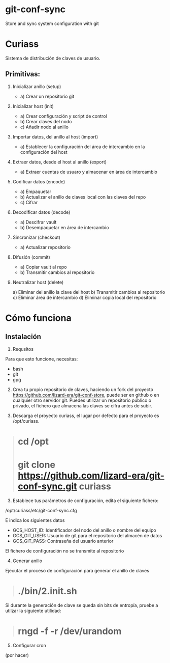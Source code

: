 # git-conf-sync
Store and sync system configuration with git

# Curiass

Sistema de distribución de claves de usuario. 

## Primitivas:

1. Inicializar anillo (setup)

	* a) Crear un repositorio git

2. Inicializar host (init)

	* a) Crear configuración y script de control
	* b) Crear claves del nodo
	* c) Añadir nodo al anillo

3. Importar datos, del anillo al host (import)

	* a) Establecer la configuración del área de intercambio en la configuración del host

4. Extraer datos, desde el host al anillo (export)

	* a) Extraer cuentas de usuaro y almacenar en área de intercambio

5. Codificar datos (encode)

	* a) Empaquetar
	* b) Actualizar el anillo de claves local con las claves del repo
	* c) Cifrar

6. Decodificar datos (decode)

	* a) Descifrar vault
	* b) Desempaquetar en área de intercambio

7. Sincronizar (checkout)

	* a) Actualizar repositorio 

8. Difusión (commit)

	* a) Copiar vault al repo
	* b) Transmitir cambios al repositorio

9. Neutralizar host (delete)

	a) Eliminar del anillo la clave del host
	b) Transmitir cambios al repositorio
	c) Eliminar área de intercambio
	d) Eliminar copia local del repositorio

# Cómo funciona


## Instalación

1. Requsitos

Para que esto funcione, necesitas:

  * bash
  * git
  * gpg

2. Crea tu propio repositorio de claves, haciendo un fork del proyecto
https://github.com/lizard-era/git-conf-store, puede ser en github o en
cualquier otro servidor git. Puedes utilizar un repositorio público o
privado, el fichero que almacena las claves se cifra antes de subir.

3. Descarga el proyecto curiass, el lugar por defecto para el proyecto
es /opt/curiass.

>  # cd /opt
>  # git clone https://github.com/lizard-era/git-conf-sync.git curiass

3. Establece tus parámetros de configuración, edita el siguiente fichero:

  /opt/curiass/etc/git-conf-sync.cfg

E indica los siguientes datos

  * GCS_HOST_ID: Identificador del nodo del anillo o nombre del equipo
  * GCS_GIT_USER: Usuario de git para el repositorio del almacén de datos
  * GCS_GIT_PASS: Contraseña del usuario anterior

El fichero de configuración no se transmite al repositorio

4. Generar anillo

Ejecutar el proceso de configuración para generar el anillo de claves

> # ./bin/2.init.sh

Si durante la generación de clave se queda sin bits de entropía, pruebe
a utilzar la siguiente utilidad:

> # rngd -f -r /dev/urandom


5. Configurar cron

(por hacer)

